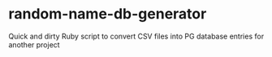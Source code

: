 # random-name-db-generator
Quick and dirty Ruby script to convert CSV files into PG database entries for another project
